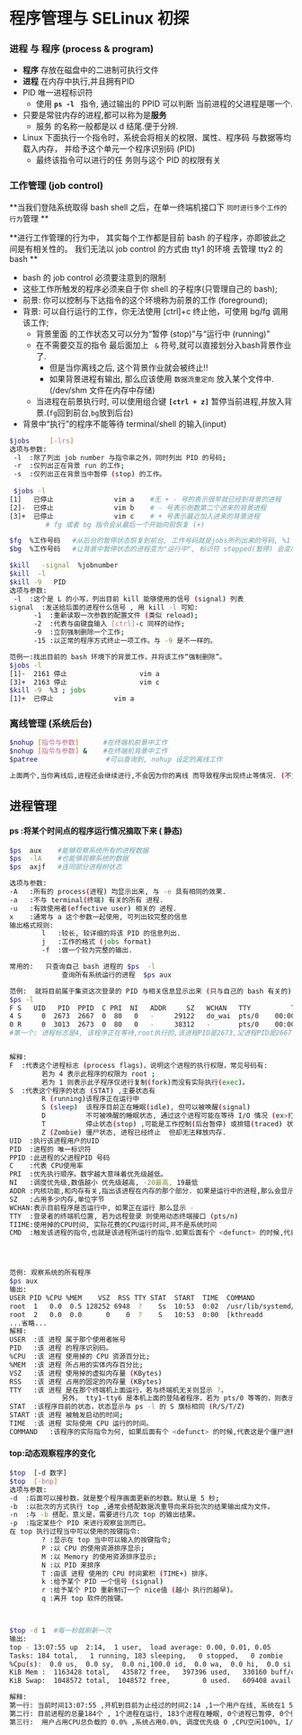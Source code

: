 # 程序管理与 **SELinux** 初探

### 进程  与  程序 (**process & program**) 

- **程序** 存放在磁盘中的二进制可执行文件
- **进程** 在内存中执行,并且拥有PID
- PID   唯一进程标识符
  - 使用 **`ps -l `** 指令,  通过输出的 PPID 可以判断 当前进程的父进程是哪一个.
- 只要是常驻内存的进程,都可以称为是**服务**
  - 服务 的名称一般都是以 d 结尾.便于分辨.
- Linux 下面执行一个指令时，系统会将相关的权限、属性、程序码 与数据等均载入内存， 并给予这个单元一个程序识别码 (PID) 
  - 最终该指令可以进行的任 务则与这个 PID 的权限有关 

### 工作管理 (**job control**) 

**当我们登陆系统取得 bash shell 之后，在单一终端机接口下 `同时进行多个工作的行为`管理  **

**进行工作管理的行为中， 其实每个工作都是目前 bash 的子程序，亦即彼此之间是有相关性的。 我们无法以 job control 的方式由 tty1 的环境 去管理 tty2 的 bash **

-  bash 的 job control 必须要注意到的限制 
  - 这些工作所触发的程序必须来自于你 shell 的子程序(只管理自己的 bash); 
  - 前景:  你可以控制与下达指令的这个环境称为前景的工作 (foreground); 
  - 背景:  可以自行运行的工作，你无法使用 [ctrl]+c 终止他，可使用 bg/fg 调用该工作; 
    - 背景里面 的工作状态又可以分为“暂停 (stop)”与“运行中 (running)” 
    - 在不需要交互的指令 最后面加上 ` &`  符号,就可以直接划分入bash背景作业了.
      - 但是当你离线之后, 这个背景作业就会被终止!!
      - 如果背景进程有输出, 那么应该使用 `数据流重定向`  放入某个文件中. (/dev/shm 文件在内存中存储)
    - 当进程在前景执行时, 可以使用组合键 **`[ctrl + z]`**  暂停当前进程,并放入背景.(`fg`回到前台,`bg`放到后台)
  - 背景中“执行”的程序不能等待 terminal/shell 的输入(input) 

```bash
$jobs     [-lrs]
选项与参数:
 -l  :除了列出 job number 与指令串之外，同时列出 PID 的号码;
 -r  :仅列出正在背景 run 的工作;
 -s  :仅列出正在背景当中暂停 (stop) 的工作。
 
 $jobs -l
[1]   已停止               vim a    #无 + - 号的表示很早就已经到背景的进程
[2]-  已停止               vim b    # - 号表示倒数第二个进来的背景进程
[3]+  已停止               vim c    # + 号表示最近加入进来的背景进程
         # fg 或者 bg 指令会从最后一个开始向前恢复 (+)
```

```bash
$fg  %工作号码   #从后台的暂停状态恢复到前台, 工作号码就是jobs所列出来的号码, %1 %2 %3 + - 之类的.(也可以不加), 这个时候 jobs的 + - 号会顺延, 倒是号码不会变化.
$bg  %工作号码   #让背景中暂停状态的进程变为"运行中", 标识符 stopped(暂停) 会变成 running(运行), 并且指令后面会出现 '&' 符号.
```

```bash
$kill   -signal  %jobnumber 
$kill  -l
$kill -9   PID
选项与参数:
 -l  :这个是 L 的小写，列出目前 kill 能够使用的信号 (signal) 列表
signal  :发送给后面的进程什么信号 , 用 kill -l 可知:
      -1  :重新读取一次参数的配置文件 (类似 reload);
      -2  :代表与由键盘输入 [ctrl]-c 同样的动作;
      -9  :立刻强制删除一个工作;
      -15 :以正常的程序方式终止一项工作。与 -9 是不一样的。

范例一:找出目前的 bash 环境下的背景工作，并将该工作“强制删除”。
$jobs -l
[1]-  2161 停止                  vim a
[3]+  2163 停止                  vim c
$kill -9  %3 ; jobs
[1]+  已停止               vim a

```

### 离线管理  (系统后台)

```bash
$nohup [指令与参数]      #在终端机前景中工作 
$nohup [指令与参数] &    #在终端机背景中工作
$patree                 #可以查询到, nohup 设定的离线工作

上面两个,当你离线后,进程还会继续进行,不会因为你的离线 而导致程序出现终止等情况. (不支持bash内置指令)
```



## 进程管理 

#### ps :将某个时间点的程序运行情况摘取下来  ( 静态)

```bash
$ps  aux    #能够观察系统所有的进程数据
$ps  -lA    #也能够观察系统的数据
$ps  axjf   #连同部分进程树状态

选项与参数:
-A   :所有的 process(进程) 均显示出来, 与 -e 具有相同的效果.
-a   :不与 terminal(终端) 有关的所有 进程.
-u   :有效使用者(effective user) 相关的 进程.
x    :通常与 a 这个参数一起使用, 可列出较完整的信息
输出格式规则:
		l   :较长, 较详细的将该 PID 的信息列出.
		j   :工作的格式 (jobs format)
		-f  :做一个较为完整的输出.

常用的:   只查询自己 bash 进程的 $ps  -l
		     查询所有系统运行的进程  $ps aux

范例:  就将目前属于集资这次登录的 PID 与相关信息显示出来 (只与自己的 bash 有关的)
$ps -l
F S   UID   PID  PPID  C PRI  NI   ADDR     SZ   WCHAN   TTY          TIME  CMD
4 S     0  2673  2667  0  80   0   -     29122   do_wai  pts/0    00:00:00  bash
0 R     0  3013  2673  0  80   0   -     38312   -       pts/0    00:00:00  ps
#第一个: 进程标志是4, 该程序正在等待,root执行的,该进程PID是2673,父进程PID是2667,CPU使用率是0,流程优先级是80(很低),调度优先级是0,正在运行不知道内存位置,占用 29122 字节内存,该程序正在等待,下达命令的终端接口为pts/0,占用CPU时间是0秒,执行的命令是 bash


解释:
F  :代表这个进程标志 (process flags)，说明这个进程的执行权限，常见号码有:
		若为 4 表示此程序的权限为 root ;
		若为 1 则表示此子程序仅进行复制(fork)而没有实际执行(exec)。
S  :代表这个程序的状态 (STAT) ,主要状态有
		R (running)该程序正在运行中
		S (sleep)  该程序目前正在睡眠(idle), 但可以被唤醒(signal)
		D          不可被唤醒的睡眠状态, 通过这个进程可能在等待 I/O 情况 (ex>打印 之类的)
		T          停止状态(stop) ,可能是工作控制(后台暂停) 或排错(traced) 状态.
		Z (Zombie) 僵尸状态, 进程已经终止  但却无法释放内存.
UID  :执行该进程用户的UID
PID  :进程的 唯一标识符
PPID :此进程的父进程PID 号码
C    :代表 CPU使用率
PRI  :优先执行顺序。数字越大意味着优先级越低。
NI   :调度优先级,数值越小 优先级越高, -20最高, 19最低
ADDR :内核功能,和内存有关,指出该进程在内存的那个部分. 如果是运行中的进程,那么会显示 - 
SZ   :占用多少内存,单位字节
WCHAN:表示目前程序是否运行中, 如果正在运行 那么显示 - 
TTY  :登录者的终端机位置, 若为远程登录 则使用动态终端接口 (pts/n)
TIIME:使用掉的CPU时间, 实际花费的CPU运行时间,并不是系统时间
CMD  :触发该进程的指令,也就是该进程所运行的指令.如果后面有个 <defunct> 的时候,代表这是个僵尸进程




范例: 观察系统的所有程序
$ps aux
输出:
USER PID %CPU %MEM    VSZ  RSS TTY STAT  START  TIME  COMMAND
root  1   0.0  0.5 128252 6948  ?    Ss  10:53  0:02  /usr/lib/systemd/systemd --s
root  2   0.0  0.0      0    0  ?    S   10:53  0:00  [kthreadd
...省略...
解释:
USER  :该 进程 属于那个使用者帐号
PID   :该 进程 的程序识别码。
%CPU  :该 进程 使用掉的 CPU 资源百分比;
%MEM  :该 进程 所占用的实体内存百分比;
VSZ   :该 进程 使用掉的虚拟内存量 (KBytes)
RSS   :该 进程 占用的固定的内存量 (KBytes)
TTY   :该 进程 是在那个终端机上面运行，若与终端机无关则显示 ?，
			 另外， tty1-tty6 是本机上面的登陆者程序，若为 pts/0 等等的，则表示为由网络连接进主机的程序。 
STAT  :该程序目前的状态，状态显示与 ps -l 的 S 旗标相同 (R/S/T/Z)
START :该 进程 被触发启动的时间;
TIME  :该 进程 实际使用 CPU 运行的时间。 
COMMAND   :该程序的实际指令为何, 如果后面有个 <defunct> 的时候,代表这是个僵尸进程
```



#### top:动态观察程序的变化

```bash
$top  [-d 数字] 
$top  [-bnp]
选项与参数:
-d  :后面可以接秒数，就是整个程序画面更新的秒数。默认是 5 秒;
-b  :以批次的方式执行 top ,通常会搭配数据流重导向来将批次的结果输出成为文件。
-n  :与 -b 搭配，意义是，需要进行几次 top 的输出结果。
-p  :指定某些个 PID 来进行观察监测而已。
在 top 执行过程当中可以使用的按键指令:
		? :显示在 top 当中可以输入的按键指令;
		P :以 CPU 的使用资源排序显示;
		M :以 Memory 的使用资源排序显示;
		N :以 PID 来排序
		T :由该 进程 使用的 CPU 时间累积 (TIME+) 排序。
		k :给予某个 PID 一个信号 (signal)
		r :给予某个 PID 重新制订一个 nice值 (越小 执行的越早)。
		q :离开 top 软件的按键。



$top -d 1  #每一秒就刷新一次
输出:
top - 13:07:55 up  2:14,  1 user,  load average: 0.00, 0.01, 0.05
Tasks: 184 total,   1 running, 183 sleeping,   0 stopped,   0 zombie
%Cpu(s):  0.0 us,  0.0 sy,  0.0 ni,100.0 id,  0.0 wa,  0.0 hi,  0.0 si,  0.0 st
KiB Mem :  1163428 total,   435872 free,   397396 used,   330160 buff/cache
KiB Swap:  1048572 total,  1048572 free,        0 used.   609408 avail Mem

解释:
第一行: 当前时间13:07:55 ,开机到目前为止经过的时间2:14 ,1一个用户在线, 系统在1 5 15分钟的平均负载.
第二行: 目前进程的总量184个 , 1个进程在运行, 183个进程在睡眠, 0个进程已暂停, 0个僵尸和孤儿进程.
第三行:  用户占用CPU总负载的 0.0% ,系统占用0.0%, 调度优先级 0 ,CPU空闲100%, I/O等待0.0%
```




















